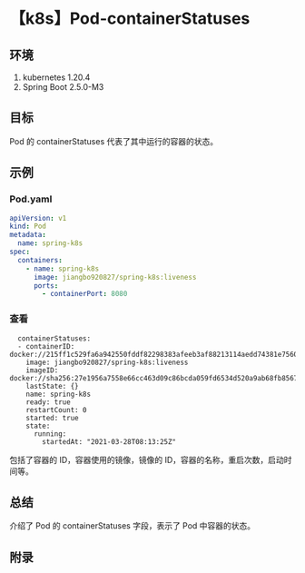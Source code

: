 # 【k8s】Pod-containerStatuses

## 环境

1. kubernetes 1.20.4
2. Spring Boot 2.5.0-M3

## 目标

Pod 的 containerStatuses 代表了其中运行的容器的状态。

## 示例

### Pod.yaml

```yaml
apiVersion: v1
kind: Pod
metadata:
  name: spring-k8s
spec:
  containers:
    - name: spring-k8s
      image: jiangbo920827/spring-k8s:liveness
      ports:
        - containerPort: 8080
```

### 查看

```
  containerStatuses:
  - containerID: docker://215ff1c529fa6a942550fddf82298383afeeb3af88213114aedd74381e7560c6
    image: jiangbo920827/spring-k8s:liveness
    imageID: docker://sha256:27e1956a7558e66cc463d09c86bcda059fd6534d520a9ab68fb8567048f786f2
    lastState: {}
    name: spring-k8s
    ready: true
    restartCount: 0
    started: true
    state:
      running:
        startedAt: "2021-03-28T08:13:25Z"
```

包括了容器的 ID，容器使用的镜像，镜像的 ID，容器的名称，重启次数，启动时间等。

## 总结

介绍了 Pod 的 containerStatuses 字段，表示了 Pod 中容器的状态。

## 附录
